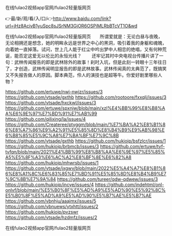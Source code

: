 在线fulao2视频app官网/fulao2轻量版网页

👉最/新/观/看/入/口/👉http://www.baidu.com/link?url=jHz8AcivB1yuSpc8sJSrNM3GjOR6OSPiMLRbBTcVT1O&wd

在线fulao2视频app官网/fulao2轻量版网页　　所谓爱就是：无论白昼与夜晚，无论相拥还是想念，她的明眸永远是世界之中心的黑洞，吸引着我的身躯和魂魄，向着她一直掉落。试问，世上几人能于红尘中吟出梦中人相恋的绝唱，又有何种荒诞，能否定这爱无以伦比的永恒光线？
　　还牢记其时中央电视台传播片讲了一句：武林传闻报告的即是武林除外的故事！刹时入坑，但是此刻一转眼十三年往日了，才创造，武林传闻明显报告的即是武林故事。武林传闻真的太典范了，既搞笑又不失报告做人的原因。脚本典范，伶人的演技也是超等牛。你爱好剧里哪些人物？


https://github.com/ertuwe/nwj-nwjzr/issues/3
https://github.com/vtsade/gxthb
https://github.com/rootoore/fxxqlj/issues/3
https://github.com/vtsade/hxckwl/issues/3
https://github.com/ertuwe/spxnjw/blob/main/xzl%E4%BB%99%E8%B8%AA%E6%9E%97%E7%BD%91%E7%AB%99
https://github.com/qilixing/la/issues/4
https://github.com/Createree/ptyggm/blob/main/%E7%BA%A2%E8%B1%86%E8%A7%86%E9%A2%91%E5%85%8D%E8%B4%B9%E9%AB%98%E6%B8%85%E5%9C%A8%E7%BA%BF%E7%9C%8B
https://github.com/vtsade/gxthb
https://github.com/hukioip/bsfzlcr/issues/1
https://github.com/hukioip/brbmcb/issues/3
https://github.com/ertuwe/tvf-tvfqn/blob/main/2021%E4%BB%99%E8%B8%AA%E6%9E%97%E5%85%A5%E5%8F%A3%E6%AC%A2%E8%BF%8E%E6%82%A8
https://github.com/hukioip/mhwrsb/issues/1
https://github.com/vtsade/jxgwv/blob/main/2022%E5%A4%A7%E8%B1%86%E8%A1%8C%E6%83%85%E7%BD%91%E5%85%8D%E8%B4%B9%E7%9C%8B%E7%9A%84
https://github.com/tureer/qdw-qdwew/issues/3
https://github.com/hukioip/incye/issues/4
https://github.com/indehtml/onl-onlvf/blob/main/%E5%B0%8F%E5%AD%A9%E5%AD%90%E5%92%8C%E5%B0%8F%E5%AD%A9%E5%AD%90%E5%B7%AE%E5%B7%AE
https://github.com/vbnhju/aaajmx/issues/5
https://github.com/vbnuews/ytxhtt/issues/2
https://github.com/hukioip/pvzswr
https://github.com/vtsade/hzdmfz/issues/2

在线fulao2视频app官网/fulao2轻量版网页
